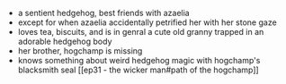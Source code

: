 * a sentient hedgehog, best friends with azaelia
* except for when azaelia accidentally petrified her with her stone gaze
* loves tea, biscuits, and is in genral a cute old granny trapped in an adorable hedgehog body
* her brother, hogchamp is missing
* knows something about weird hedgehog magic with hogchamp's blacksmith seal [[ep31 - the wicker man#path of the hogchamp]]
